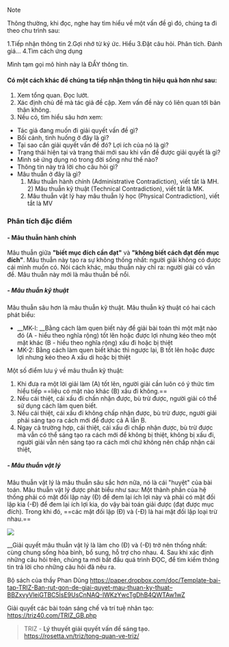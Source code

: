 
>[!note]
>Thông thường, khi đọc, nghe hay tìm hiểu về một vấn đề gì đó, chúng ta đi theo chu trình sau:
>
1.Tiếp nhận thông tin
2.Gợi nhớ từ ký ức. Hiểu
3.Đặt câu hỏi. Phân tích. Đánh giá...
4.Tìm cách ứng dụng

Mình tạm gọi mô hình này là ĐẨY thông tin.
#### Có một cách khác để chúng ta tiếp nhận thông tin hiệu quả hơn như sau:
1. Xem tổng quan. Đọc lướt.
2. Xác định chủ đề mà tác giả đề cập. Xem vấn đề này có liên quan tới bản thân không.
3. Nếu có, tìm hiểu sâu hơn xem:
- Tác giả đang muốn đi giải quyết vấn đề gì?
- Bối cảnh, tình huống ở đây là gì?
- Tại sao cần giải quyết vấn đề đó? Lợi ích của nó là gì?
- Trạng thái hiện tại và trạng thái mới sau khi vấn đề được giải quyết là gì?
- Mình sẽ ứng dụng nó trong đời sống như thế nào?
- Thông tin này trả lời cho câu hỏi gì?
- Mâu thuẫn ở đây là gì? 
	1) Mâu thuẫn hành chính (Administrative Contradiction), viết tắt là MH.
	2) Mâu thuẫn kỹ thuật (Technical Contradiction), viết tắt là MK.
	3) Mâu thuẫn vật lý hay mâu thuẫn lý học (Physical Contradiction), viết tắt là MV

### Phân tích đặc điểm 
#### - Mâu thuẫn hành chính 
Mâu thuẫn giữa **"biết mục đích cần đạt"** và **"không biết cách đạt đến mục đích"**. Mâu thuẫn này tạo ra sự không thống nhất: người giải không có được cái mình muốn có. 
Nói cách khác, mâu thuẫn này chỉ ra: người giải có vấn đề. Mâu thuẫn này mới là mâu thuẫn bề nổi.
##### - Mâu thuẫn kỹ thuật
Mâu thuẫn sâu hơn là mâu thuẫn kỹ thuật. Mâu thuẫn kỹ thuật có hai cách phát biểu:
- __MK-l: __Bằng cách làm quen biết này để giải bài toán thì một mặt nào đó (A - hiểu theo nghĩa rộng) tốt lên hoặc được lợi nhưng kéo theo một mặt khác (B - hiểu theo nghĩa rộng) xấu đi hoặc bị thiệt
- MK-2: Bằng cách làm quen biết khác thì ngược lại, B tốt lên hoặc được lợi nhưng kéo theo A xấu di hoặc bị thiệt

Một số điểm lưu ý về mâu thuẫn kỹ thuật:
1) Khi đưa ra một lời giải làm (A) tốt lên, người giải cần luôn có ý thức tìm hiểu tiếp ==liệu có mặt nào khác (B) xấu đi không.==
2) Nếu cái thiệt, cái xấu đi chấn nhận được, bù trừ được, người giải có thể sử dụng cách làm quen biết.
3) Nếu cái thiệt, cái xấu đi không chấp nhận được, bù trừ được, người giải phải sáng tạo ra cách mới để được cả A lẫn B.
4) Ngay cả trường hợp, cái thiệt, cái xấu đi chấp nhận được, bù trừ được mà vẫn có thể sáng tạo ra cách mới để không bị thiệt, không bị xấu đi, người giải vẫn nên sáng tạo ra cách mới chứ không nên chấp nhận cái thiệt,
##### - Mâu thuẫn vật lý
Mâu thuẫn vật lý là mâu thuẫn sâu sắc hơn nữa, nó là cái "huyệt" của bài toán. Mâu thuẫn vật lý được phát biểu như sau:
Một thành phần của hệ thống phải có mặt đối lập này (Đ) để đem lại ích lợi này và phải có mặt đối lập kia (-Đ) để đem lại ích lợi kia, do vậy bài toán giải được (đạt được mục đích). Trong khi đó, ==các mặt đối lập (Đ) và (-Đ) là hai mặt đối lập loại trừ nhau.==

![](https://rosetta.vn/triz/wp-content/uploads/sites/8/2019/06/Contradictions.png)

__Giải quyết mâu thuẫn vật lý là làm cho (Đ) và (-Đ) trở nên thống nhất: cùng chung sống hòa bình, bổ sung, hỗ trợ cho nhau.
4. Sau khi xác định những câu hỏi trên, chúng ta mới bắt đầu quá trình ĐỌC, để tìm kiếm thông tin trả lời cho những câu hỏi đã nêu ra.
   
Bộ sách của thầy Phan Dũng
https://paper.dropbox.com/doc/Template-bai-tap-TRIZ-Ban-rut-gon-de-giai-quyet-mau-thuan-ky-thuat–BBZxvyVleiGTBC5lsE9UsCnNAQ-IWKzYwcTgDhB4QWTAw1wZ

Giải quyết các bài toán sáng chế và trí tuệ nhân tạo:
https://triz40.com/TRIZ_GB.php

> TRIZ - **Lý thuyết giải quyết vấn đề sáng tạo.**
https://rosetta.vn/triz/tong-quan-ve-triz/